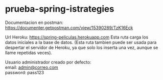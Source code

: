 # prueba-spring-istrategies

Documentacion en postman: https://documenter.getpostman.com/view/15390289/TzK16Eck

Url Heroku: https://spring-peliculas.herokuapp.com 
Esta ruta carga los datos iniciales a la base de datos.
(Esta ruta tambien puede ser usada para despertar el servidor de Heroku, ya que solo los inserta una vez, aunque se llame repetidas veces).

Usuario administrador creado por defecto:  
email: admin@correo.com  
password: pass123
